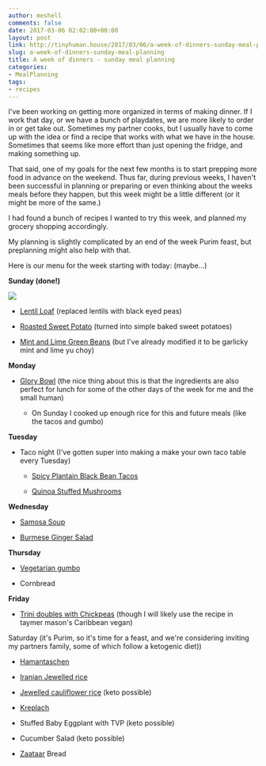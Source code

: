 ```yaml
---
author: meshell
comments: false
date: 2017-03-06 02:02:00+00:00
layout: post
link: http://tinyhuman.house/2017/03/06/a-week-of-dinners-sunday-meal-planning/
slug: a-week-of-dinners-sunday-meal-planning
title: A week of dinners - sunday meal planning
categories:
- MealPlanning
tags:
- recipes
---
```


I've been working on getting more organized in terms of making dinner. If I work that day, or we have a bunch of playdates, we are more likely to order in or get take out. Sometimes my partner cooks, but I usually have to come up with the idea or find a recipe that works with what we have in the house. Sometimes that seems like more effort than just opening the fridge, and making something up.

That said, one of my goals for the next few months is to start prepping more food in advance on the weekend. Thus far, during previous weeks, I haven't been successful in planning or preparing or even thinking about the weeks meals before they happen, but this week might be a little different (or it might be more of the same.)

I had found a bunch of recipes I wanted to try this week, and planned my grocery shopping accordingly.

My planning is slightly complicated by an end of the week Purim feast, but preplanning might also help with that.

Here is our menu for the week starting with today: (maybe...)

**Sunday (done!)**

![](http://tinyhuman.house/wp-content/uploads/2017/03/black-eyed-pea-loaf-1024x768.jpg)




  * [Lentil Loaf](http://www.myvegancookbook.com/recipes/recipe.php?id=16) (replaced lentils with black eyed peas)


  * [Roasted Sweet Potato](http://www.theveganroad.com/recipes/roasted-sweet-potatoes-with-pumpkin-seeds/) (turned into simple baked sweet potatoes)


  * [Mint and Lime Green Beans](http://www.marthastewart.com/852398/green-beans-lime-and-mint) (but I've already modified it to be garlicky mint and lime yu choy)


**Monday**




  * [Glory Bowl](http://whitewatercooks.com/portfolio_page/glory-bowl/) (the nice thing about this is that the ingredients are also perfect for lunch for some of the other days of the week for me and the small human)


    * On Sunday I cooked up enough rice for this and future meals (like the tacos and gumbo)





**Tuesday**




  * Taco night (I've gotten super into making a make your own taco table every Tuesday)


    * [Spicy Plantain Black Bean Tacos](http://minimalistbaker.com/spicy-plantain-black-bean-tacos/)


    * [Quinoa Stuffed Mushrooms](http://cooknourishbliss.com/2016/08/01/mexican-quinoa-stuffed-portabella-mushrooms/)





**Wednesday**




  * [Samosa Soup](http://yupitsvegan.com/2014/09/16/samosa-soup/)


  * [Burmese Ginger Salad](http://mayabugs.com/blog/asian-recipes/burmese-ginger-salad/)


**Thursday**




  * [Vegetarian gumbo](http://spicysouthernkitchen.com/vegetarian-gumbo/)


  * Cornbread


**Friday**




  * [Trini doubles with Chickpeas](http://www.food.com/recipe/trini-doubles-caribbean-fried-dough-and-chickpea-sandwiches-232226) (though I will likely use the recipe in taymer mason's Caribbean vegan)


Saturday (it's Purim, so it's time for a feast, and we're considering inviting my partners family, some of which follow a ketogenic diet))


  * [Hamantaschen](http://www.haaretz.com/jewish/kosher-cuisine/.premium-1.579057)


  * [Iranian Jewelled rice](http://www.thekitchn.com/recipe-iranian-jeweled-rice-recipes-from-the-kitchn-194680)


  * [Jewelled cauliflower rice](http://littleferrarokitchen.com/2016/04/jeweled-cauliflower-rice-pomegranate-pistachios/) (keto possible)


  * [Kreplach](http://www.jvs.org.uk/vegan-kreplach-for-purim/)


  * Stuffed Baby Eggplant with TVP (keto possible)


  * Cucumber Salad (keto possible)


  * [Zaataar](http://www.kitchenofpalestine.com/zaatar-bread/) Bread
